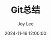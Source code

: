 ---
layout:     post
title:      "Git总结"
date:       2024-11-16 12:00:00
author:     "Joy Lee"
catalog: true
tags:
    - git
---